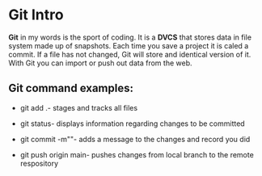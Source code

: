 # Git Intro

**Git** in my words is the sport of coding. It is a **DVCS** that stores data in file system made up of snapshots. Each time you save a project it is caled a commit. If a file has not changed, Git will store and identical version of it. With Git you can import or push out data from the web.

## Git command examples:

- git add .- stages and tracks all files

- git status- displays information regarding changes to be committed

- git commit -m""- adds a message to the changes and record you did

- git push origin main- pushes changes from local branch to the remote respository